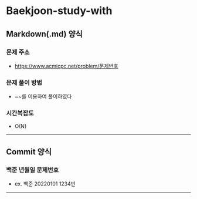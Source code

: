# Baekjoon-study-with

## Markdown(.md) 양식
### 문제 주소  
- https://www.acmicpc.net/problem/문제번호

### 문제 풀이 방법  
- ~~를 이용하여 풀이하였다

### 시간복잡도  
- O(N)
- - -

## Commit 양식
### 백준 년월일 문제번호  
- ex. 백준 20220101 1234번  
- - -
